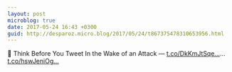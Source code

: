 ```yaml
---
layout: post
microblog: true
date: 2017-05-24 16:43 +0300
guid: http://desparoz.micro.blog/2017/05/24/t867375478310653956.html
---
```

🔗 Think Before You Tweet In the Wake of an Attack — [t.co/DkKmJtSqe...](https://t.co/DkKmJtSqeC)… [t.co/hswJeniOg...](https://t.co/hswJeniOga)
